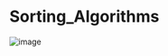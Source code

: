 # Sorting_Algorithms

![image](https://user-images.githubusercontent.com/72580629/202863302-31ee3b5d-9088-4ff5-88c8-c72dfff3d520.png)
